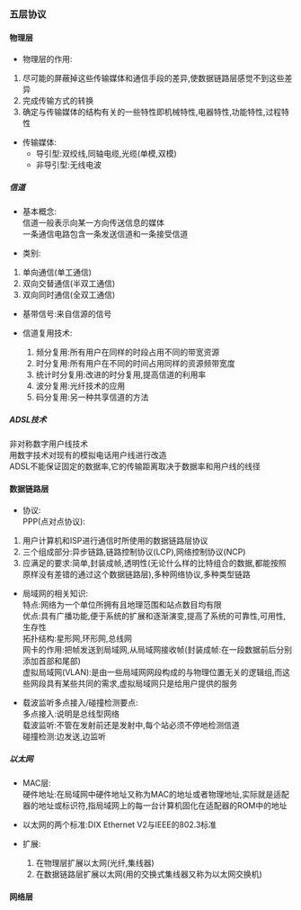 ### 五层协议
#### 物理层
* 物理层的作用:  
 1. 尽可能的屏蔽掉这些传输媒体和通信手段的差异,使数据链路层感觉不到这些差异  
 2. 完成传输方式的转换
 3. 确定与传输媒体的结构有关的一些特性即机械特性,电器特性,功能特性,过程特性

* 传输媒体:  
  * 导引型:双绞线,同轴电缆,光缆(单模,双模)
  * 非导引型:无线电波  
##### 信道
* 基本概念:  
信道一般表示向某一方向传送信息的媒体  
一条通信电路包含一条发送信道和一条接受信道  

* 类别:  
 1. 单向通信(单工通信)  
 2. 双向交替通信(半双工通信)  
 3. 双向同时通信(全双工通信)  

* 基带信号:来自信源的信号  

* 信道复用技术:  
  1. 频分复用:所有用户在同样的时段占用不同的带宽资源
  2. 时分复用:所有用户在不同的时间占用同样的资源频带宽度  
  3. 统计时分复用:改进的时分复用,提高信道的利用率  
  4. 波分复用:光纤技术的应用  
  5. 码分复用:另一种共享信道的方法  


##### ADSL技术
非对称数字用户线技术  
用数字技术对现有的模拟电话用户线进行改造  
ADSL不能保证固定的数据率,它的传输距离取决于数据率和用户线的线径  

#### 数据链路层
* 协议:  
PPP(点对点协议):  
1. 用户计算机和ISP进行通信时所使用的数据链路层协议  
2. 三个组成部分:异步链路,链路控制协议(LCP),网络控制协议(NCP)
3. 应满足的要求:简单,封装成帧,透明性(无论什么样的比特组合的数据,都能按照原样没有差错的通过这个数据链路层),多种网络协议,多种类型链路  

* 局域网的相关知识:  
特点:网络为一个单位所拥有且地理范围和站点数目均有限  
优点:具有广播功能,便于系统的扩展和逐渐演变,提高了系统的可靠性,可用性,生存性  
拓扑结构:星形网,环形网,总线网  
网卡的作用:把帧发送到局域网,从局域网接收帧(封装成帧:在一段数据前后分别添加首部和尾部)  
虚拟局域网(VLAN):是由一些局域网网段构成的与物理位置无关的逻辑组,而这些网段具有某些共同的需求,虚拟局域网只是给用户提供的服务  

* 载波监听多点接入/碰撞检测要点:  
多点接入:说明是总线型网络  
载波监听:不管在发射前还是发射中,每个站必须不停地检测信道  
碰撞检测:边发送,边监听  

##### 以太网
* MAC层:  
硬件地址:在局域网中硬件地址又称为MAC的地址或者物理地址,实际就是适配器的地址或标识符,指局域网上的每一台计算机固化在适配器的ROM中的地址    

* 以太网的两个标准:DIX Ethernet V2与IEEE的802.3标准  

* 扩展:  
  1. 在物理层扩展以太网(光纤,集线器)  
  2. 在数据链路层扩展以太网(用的交换式集线器又称为以太网交换机)  

#### 网络层  
